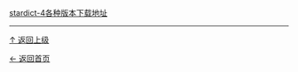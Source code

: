 

[stardict-4各种版本下载地址](https://sourceforge.net/projects/stardict-4/?source=typ_redirect)


----
[↑ 返回上级](https://github.com/asin929/linux-software/blob/master/Science-Education/Science-Education.md)

[← 返回首页](https://github.com/asin929/linux-software)

